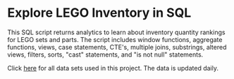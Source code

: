 # Explore LEGO Inventory in SQL
This SQL script returns analytics to learn about inventory quantity rankings for LEGO sets and parts. The script includes window functions, aggregate functions, views, case statements, CTE's, multiple joins, substrings, altered views, filters, sorts, "cast" statements, and "is not null" statements.

Click [here](https://rebrickable.com/downloads/) for all data sets used in this project. The data is updated daily.


